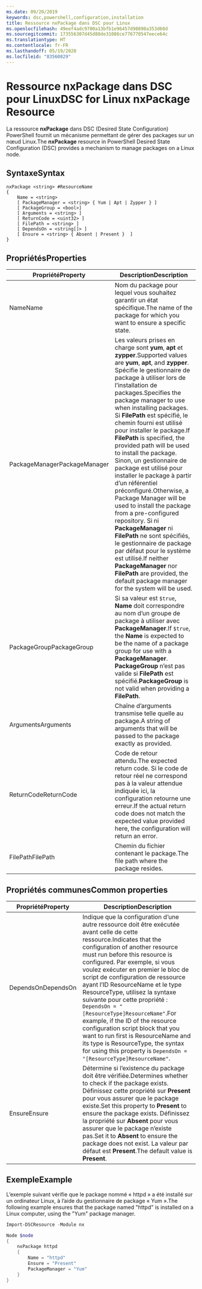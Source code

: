 ```yaml
---
ms.date: 09/20/2019
keywords: dsc,powershell,configuration,installation
title: Ressource nxPackage dans DSC pour Linux
ms.openlocfilehash: 49eef4adc9700a13bfb1e96457d90898a353d60d
ms.sourcegitcommit: 173556307d45d88de31086ce776770547eece64c
ms.translationtype: HT
ms.contentlocale: fr-FR
ms.lasthandoff: 05/19/2020
ms.locfileid: "83560829"
---
```

# <a name="dsc-for-linux-nxpackage-resource"></a><span data-ttu-id="e7acc-103">Ressource nxPackage dans DSC pour Linux</span><span class="sxs-lookup"><span data-stu-id="e7acc-103">DSC for Linux nxPackage Resource</span></span>

<span data-ttu-id="e7acc-104">La ressource **nxPackage** dans DSC (Desired State Configuration) PowerShell fournit un mécanisme permettant de gérer des packages sur un nœud Linux.</span><span class="sxs-lookup"><span data-stu-id="e7acc-104">The **nxPackage** resource in PowerShell Desired State Configuration (DSC) provides a mechanism to manage packages on a Linux node.</span></span>

## <a name="syntax"></a><span data-ttu-id="e7acc-105">Syntaxe</span><span class="sxs-lookup"><span data-stu-id="e7acc-105">Syntax</span></span>

```Syntax
nxPackage <string> #ResourceName
{
    Name = <string>
    [ PackageManager = <string> { Yum | Apt | Zypper } ]
    [ PackageGroup = <bool>]
    [ Arguments = <string> ]
    [ ReturnCode = <uint32> ]
    [ FilePath = <string> ]
    [ DependsOn = <string[]> ]
    [ Ensure = <string> { Absent | Present }  ]
}
```

## <a name="properties"></a><span data-ttu-id="e7acc-106">Propriétés</span><span class="sxs-lookup"><span data-stu-id="e7acc-106">Properties</span></span>

|<span data-ttu-id="e7acc-107">Propriété</span><span class="sxs-lookup"><span data-stu-id="e7acc-107">Property</span></span> |<span data-ttu-id="e7acc-108">Description</span><span class="sxs-lookup"><span data-stu-id="e7acc-108">Description</span></span> |
|---|---|
|<span data-ttu-id="e7acc-109">Name</span><span class="sxs-lookup"><span data-stu-id="e7acc-109">Name</span></span> |<span data-ttu-id="e7acc-110">Nom du package pour lequel vous souhaitez garantir un état spécifique.</span><span class="sxs-lookup"><span data-stu-id="e7acc-110">The name of the package for which you want to ensure a specific state.</span></span> |
|<span data-ttu-id="e7acc-111">PackageManager</span><span class="sxs-lookup"><span data-stu-id="e7acc-111">PackageManager</span></span> |<span data-ttu-id="e7acc-112">Les valeurs prises en charge sont **yum**, **apt** et **zypper**.</span><span class="sxs-lookup"><span data-stu-id="e7acc-112">Supported values are **yum**, **apt**, and **zypper**.</span></span> <span data-ttu-id="e7acc-113">Spécifie le gestionnaire de package à utiliser lors de l’installation de packages.</span><span class="sxs-lookup"><span data-stu-id="e7acc-113">Specifies the package manager to use when installing packages.</span></span> <span data-ttu-id="e7acc-114">Si **FilePath** est spécifié, le chemin fourni est utilisé pour installer le package.</span><span class="sxs-lookup"><span data-stu-id="e7acc-114">If **FilePath** is specified, the provided path will be used to install the package.</span></span> <span data-ttu-id="e7acc-115">Sinon, un gestionnaire de package est utilisé pour installer le package à partir d’un référentiel préconfiguré.</span><span class="sxs-lookup"><span data-stu-id="e7acc-115">Otherwise, a Package Manager will be used to install the package from a pre-configured repository.</span></span> <span data-ttu-id="e7acc-116">Si ni **PackageManager** ni **FilePath** ne sont spécifiés, le gestionnaire de package par défaut pour le système est utilisé.</span><span class="sxs-lookup"><span data-stu-id="e7acc-116">If neither **PackageManager** nor **FilePath** are provided, the default package manager for the system will be used.</span></span> |
|<span data-ttu-id="e7acc-117">PackageGroup</span><span class="sxs-lookup"><span data-stu-id="e7acc-117">PackageGroup</span></span> |<span data-ttu-id="e7acc-118">Si sa valeur est `$true`, **Name** doit correspondre au nom d’un groupe de package à utiliser avec **PackageManager**.</span><span class="sxs-lookup"><span data-stu-id="e7acc-118">If `$true`, the **Name** is expected to be the name of a package group for use with a **PackageManager**.</span></span> <span data-ttu-id="e7acc-119">**PackageGroup** n’est pas valide si **FilePath** est spécifié.</span><span class="sxs-lookup"><span data-stu-id="e7acc-119">**PackageGroup** is not valid when providing a **FilePath**.</span></span> |
|<span data-ttu-id="e7acc-120">Arguments</span><span class="sxs-lookup"><span data-stu-id="e7acc-120">Arguments</span></span> |<span data-ttu-id="e7acc-121">Chaîne d’arguments transmise telle quelle au package.</span><span class="sxs-lookup"><span data-stu-id="e7acc-121">A string of arguments that will be passed to the package exactly as provided.</span></span> |
|<span data-ttu-id="e7acc-122">ReturnCode</span><span class="sxs-lookup"><span data-stu-id="e7acc-122">ReturnCode</span></span> |<span data-ttu-id="e7acc-123">Code de retour attendu.</span><span class="sxs-lookup"><span data-stu-id="e7acc-123">The expected return code.</span></span> <span data-ttu-id="e7acc-124">Si le code de retour réel ne correspond pas à la valeur attendue indiquée ici, la configuration retourne une erreur.</span><span class="sxs-lookup"><span data-stu-id="e7acc-124">If the actual return code does not match the expected value provided here, the configuration will return an error.</span></span> |
|<span data-ttu-id="e7acc-125">FilePath</span><span class="sxs-lookup"><span data-stu-id="e7acc-125">FilePath</span></span> |<span data-ttu-id="e7acc-126">Chemin du fichier contenant le package.</span><span class="sxs-lookup"><span data-stu-id="e7acc-126">The file path where the package resides.</span></span> |

## <a name="common-properties"></a><span data-ttu-id="e7acc-127">Propriétés communes</span><span class="sxs-lookup"><span data-stu-id="e7acc-127">Common properties</span></span>

|<span data-ttu-id="e7acc-128">Propriété</span><span class="sxs-lookup"><span data-stu-id="e7acc-128">Property</span></span> |<span data-ttu-id="e7acc-129">Description</span><span class="sxs-lookup"><span data-stu-id="e7acc-129">Description</span></span> |
|---|---|
|<span data-ttu-id="e7acc-130">DependsOn</span><span class="sxs-lookup"><span data-stu-id="e7acc-130">DependsOn</span></span> |<span data-ttu-id="e7acc-131">Indique que la configuration d’une autre ressource doit être exécutée avant celle de cette ressource.</span><span class="sxs-lookup"><span data-stu-id="e7acc-131">Indicates that the configuration of another resource must run before this resource is configured.</span></span> <span data-ttu-id="e7acc-132">Par exemple, si vous voulez exécuter en premier le bloc de script de configuration de ressource ayant l’ID ResourceName et le type ResourceType, utilisez la syntaxe suivante pour cette propriété : `DependsOn = "[ResourceType]ResourceName"`.</span><span class="sxs-lookup"><span data-stu-id="e7acc-132">For example, if the ID of the resource configuration script block that you want to run first is ResourceName and its type is ResourceType, the syntax for using this property is `DependsOn = "[ResourceType]ResourceName"`.</span></span> |
|<span data-ttu-id="e7acc-133">Ensure</span><span class="sxs-lookup"><span data-stu-id="e7acc-133">Ensure</span></span> |<span data-ttu-id="e7acc-134">Détermine si l’existence du package doit être vérifiée.</span><span class="sxs-lookup"><span data-stu-id="e7acc-134">Determines whether to check if the package exists.</span></span> <span data-ttu-id="e7acc-135">Définissez cette propriété sur **Present** pour vous assurer que le package existe.</span><span class="sxs-lookup"><span data-stu-id="e7acc-135">Set this property to **Present** to ensure the package exists.</span></span> <span data-ttu-id="e7acc-136">Définissez la propriété sur **Absent** pour vous assurer que le package n’existe pas.</span><span class="sxs-lookup"><span data-stu-id="e7acc-136">Set it to **Absent** to ensure the package does not exist.</span></span> <span data-ttu-id="e7acc-137">La valeur par défaut est **Present**.</span><span class="sxs-lookup"><span data-stu-id="e7acc-137">The default value is **Present**.</span></span> |

## <a name="example"></a><span data-ttu-id="e7acc-138">Exemple</span><span class="sxs-lookup"><span data-stu-id="e7acc-138">Example</span></span>

<span data-ttu-id="e7acc-139">L’exemple suivant vérifie que le package nommé « httpd » a été installé sur un ordinateur Linux, à l’aide du gestionnaire de package « Yum ».</span><span class="sxs-lookup"><span data-stu-id="e7acc-139">The following example ensures that the package named "httpd" is installed on a Linux computer, using the "Yum" package manager.</span></span>

```powershell
Import-DSCResource -Module nx

Node $node
{
    nxPackage httpd
    {
        Name = "httpd"
        Ensure = "Present"
        PackageManager = "Yum"
    }
}
```
